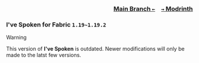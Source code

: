 ### <p align=right>[Main Branch `←`](https://github.com/KrLite/Mod.Ive-Spoken)&emsp;[`→` Modrinth](https://modrinth.com/mod/ive-spoken)</p>

### I've Spoken for Fabric `1.19~1.19.2`

> [!WARNING]
> This version of **I've Spoken** is outdated. Newer modifications will only be made to the latst few versions.
